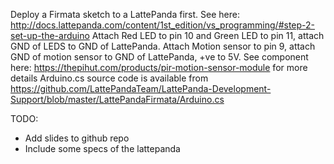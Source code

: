 
Deploy a Firmata sketch to a LattePanda first. See here: http://docs.lattepanda.com/content/1st_edition/vs_programming/#step-2-set-up-the-arduino
Attach Red LED to pin 10 and Green LED to pin 11, attach GND of LEDS to GND of LattePanda.
Attach Motion sensor to pin 9, attach GND of motion sensor to GND of LattePanda, +ve to 5V. See component here: https://thepihut.com/products/pir-motion-sensor-module for more details
Arduino.cs source code is available from 
	https://github.com/LattePandaTeam/LattePanda-Development-Support/blob/master/LattePandaFirmata/Arduino.cs

TODO: 
- Add slides to github repo
- Include some specs of the lattepanda